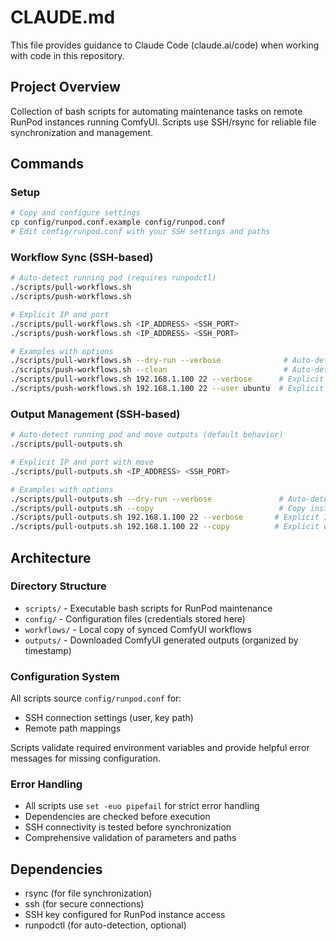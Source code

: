 # CLAUDE.md

This file provides guidance to Claude Code (claude.ai/code) when working with code in this repository.

## Project Overview

Collection of bash scripts for automating maintenance tasks on remote RunPod instances running ComfyUI. Scripts use SSH/rsync for reliable file synchronization and management.

## Commands

### Setup
```bash
# Copy and configure settings
cp config/runpod.conf.example config/runpod.conf
# Edit config/runpod.conf with your SSH settings and paths
```

### Workflow Sync (SSH-based)
```bash
# Auto-detect running pod (requires runpodctl)
./scripts/pull-workflows.sh
./scripts/push-workflows.sh

# Explicit IP and port
./scripts/pull-workflows.sh <IP_ADDRESS> <SSH_PORT>
./scripts/push-workflows.sh <IP_ADDRESS> <SSH_PORT>

# Examples with options
./scripts/pull-workflows.sh --dry-run --verbose              # Auto-detect with options
./scripts/push-workflows.sh --clean                          # Auto-detect with clean mode
./scripts/pull-workflows.sh 192.168.1.100 22 --verbose      # Explicit IP with options
./scripts/push-workflows.sh 192.168.1.100 22 --user ubuntu  # Explicit with custom user
```

### Output Management (SSH-based)
```bash
# Auto-detect running pod and move outputs (default behavior)
./scripts/pull-outputs.sh

# Explicit IP and port with move
./scripts/pull-outputs.sh <IP_ADDRESS> <SSH_PORT>

# Examples with options
./scripts/pull-outputs.sh --dry-run --verbose               # Auto-detect with options
./scripts/pull-outputs.sh --copy                            # Copy instead of move (leave on remote)
./scripts/pull-outputs.sh 192.168.1.100 22 --verbose       # Explicit IP with options
./scripts/pull-outputs.sh 192.168.1.100 22 --copy          # Explicit with copy mode
```


## Architecture

### Directory Structure
- `scripts/` - Executable bash scripts for RunPod maintenance
- `config/` - Configuration files (credentials stored here)
- `workflows/` - Local copy of synced ComfyUI workflows
- `outputs/` - Downloaded ComfyUI generated outputs (organized by timestamp)

### Configuration System
All scripts source `config/runpod.conf` for:
- SSH connection settings (user, key path)
- Remote path mappings

Scripts validate required environment variables and provide helpful error messages for missing configuration.

### Error Handling
- All scripts use `set -euo pipefail` for strict error handling
- Dependencies are checked before execution
- SSH connectivity is tested before synchronization
- Comprehensive validation of parameters and paths

## Dependencies

- rsync (for file synchronization)
- ssh (for secure connections)  
- SSH key configured for RunPod instance access
- runpodctl (for auto-detection, optional)